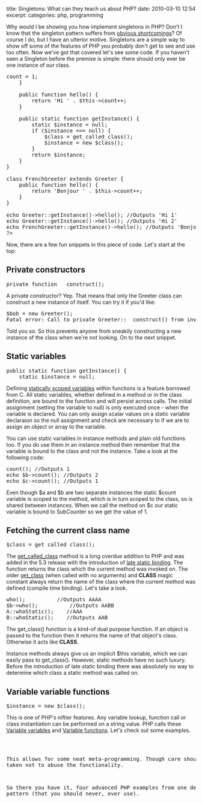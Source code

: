 title: Singletons: What can they teach us about PHP?
date: 2010-03-10 12:54
excerpt: 
categories: php, programming

Why would I be showing you how implement singletons in PHP? Don't I know that the singleton pattern suffers from [obvious shortcomings](http://blogs.msdn.com/scottdensmore/archive/2004/05/25/140827.aspx)? Of course I do, but I have an ulterior motive. Singletons are a simple way to show off some of the features of PHP you probably don't get to see and use too often. Now we've got that covered let's see some code. If you haven't seen a Singleton before the premise is simple: there should only ever be one instance of our class.<!--more-->

<pre lang="php">
<?php
class Greeter {
	protected $count;

	private function __construct() {
		$this->count = 1;
	}

	public function hello() {
		return 'Hi ' . $this->count++;
	}

	public static function getInstance() {
		static $instance = null;
		if ($instance === null) {
			$class = get_called_class();
			$instance = new $class();
		}
		return $instance;
	}
}

class FrenchGreeter extends Greeter {
	public function hello() {
		return 'Bonjour ' . $this->count++;
	}
}

echo Greeter::getInstance()->hello(); //Outputs 'Hi 1'
echo Greeter::getInstance()->hello(); //Outputs 'Hi 2'
echo FrenchGreeter::getInstance()->hello(); //Outputs 'Bonjour 1'
?>
</pre>

Now, there are a few fun snippets in this piece of code. Let's start at the top:

## Private constructors

<pre lang="php">private function __construct();</pre>

A private constructor? Yep. That means that only the Greeter class can construct a new instance of itself. You can try it if you'd like: 

<pre lang="php">
$bob = new Greeter();
Fatal error: Call to private Greeter::__construct() from invalid context in C:\Users\Josh\Examples\singletons.php on line 1
</pre>

Told you so. So this prevents anyone from sneakily constructing a new instance of the class when we're not looking. On to the next snippet.

## Static variables

<pre lang="php">
public static function getInstance() {
	static $instance = null;
</pre>

Defining [statically scoped variables](http://php.net/manual/en/language.variables.scope.php) within functions is a feature borrowed from C. All static variables, whether defined in a method or in the class definition, are bound to the function and will persist across calls. The initial assignment (setting the variable to null) is only executed once - when the variable is declared. You can only assign scalar values on a static variable declaraion so the null assignment and check are necessary to if we are to assign an object or array to the variable.

You can use static variables in instance methods and plain old functions too. If you do use them in an instance method then remember that the variable is bound to the class and not the instance. Take a look at the following code:

<pre lang="php">
<?php
class Counter {
	function count() {
		static $count = 1;
		return $count++;
	}
}

class SubCounter extends Counter { 
}

$a = new Counter();
$b = new Counter();
$c = new SubCounter();
echo $a->count(); //Outputs 1
echo $b->count(); //Outputs 2
echo $c->count(); //Outputs 1
</pre>

Even though $a and $b are two separate instances the static $count variable is scoped to the method, which is in turn scoped to the class, so is shared between instances. When we call the method on $c our static variable is bound to SubCounter so we get the value of 1\. 

## Fetching the current class name

<pre lang="php">$class = get_called_class();</pre>

The [get_called_class](http://www.php.net/get_called_class) method is a long overdue addition to PHP and was added in the 5.3 release with the introduction of [late static binding](http://php.net/manual/en/language.oop5.late-static-bindings.php). The function returns the class which the current method was invoked on. The older [get_class](http://www.php.net/get_class) (when called with no arguments) and __CLASS__ magic constant always return the name of the class where the current method was defined (compile time binding). Let's take a look.

<pre lang="php">
<?php
class A {
	public function who() {
		echo __CLASS__;
		echo get_class();
		echo get_class($this);
		echo get_called_class();
	}

	public static function whoStatic() {
		echo __CLASS__;
		echo get_class();
		echo get_called_class();
	}
}

class B extends A {
}

$a = new A(); 	
$b = new B(); 	
$a->who();          //Outputs AAAA
$b->who();          //Outputs AABB
A::whoStatic();    //AAA
B::whoStatic();    //Outputs AAB
</pre>

The get_class() function is a kind-of dual purpose function. If an object is passed to the function then it returns the name of that object's class. Otherwise it acts like __CLASS__. 

Instance methods always give us an implicit $this variable, which we can easily pass to get_class(). However, static methods have no such luxury. Before the introduction of late static binding there was absolutely no way to determine which class a static method was called on.

## Variable variable functions

<pre lang="php">$instance = new $class();</pre>

This is one of PHP's niftier features. Any variable lookup, function call or class instantiation can be performed on a string value. PHP calls these [Variable variables](http://www.php.net/manual/en/language.variables.variable.php) and [Variable functions](http://www.php.net/manual/en/functions.variable-functions.php). Let's check out some examples.

<pre lang="php">
<?php
$var = 'city';
$city = 'London';
echo $$var;	//Outputs 'London'

$a = 'foo';
$b = 'bar';
$foobar = 'Found me';
echo ${$a . $b}; //Outputs 'Found me'

$a = 'b';
$b = 'c';
$c = 'd';
$d = 'The end';
echo $$$$a; //Outputs 'The end';

function greeting() { echo 'Hi'; }
$func = 'greeting';
$func(); //Outputs 'Hi'
</pre>

This allows for some neat meta-programming. Though care should be taken not to abuse the functionality.

So there you have it, four advanced PHP examples from one design pattern (that you should never, ever use).